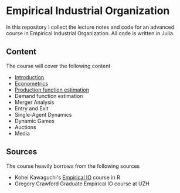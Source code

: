 # Empirical Industrial Organization
In this repository I collect the lecture notes and code for an advanced course in Empirical Industrial Organization. All code is written in Julia.



## Content

The course will cover the following content

- [Introduction](https://nbviewer.jupyter.org//github/matteocourthoud/Empirical-Industrial-Organization/blob/master/1_introduction.ipynb)
- [Econometrics](https://nbviewer.jupyter.org//github/matteocourthoud/Empirical-Industrial-Organization/blob/master/2_econometrics.ipynb)
- [Production function estimation](https://nbviewer.jupyter.org//github/matteocourthoud/Empirical-Industrial-Organization/blob/master/3_production.ipynb)
- Demand function estimation
- Merger Analysis
- Entry and Exit
- Single-Agent Dynamics
- Dynamic Games
- Auctions
- Media



## Sources

The course heavily borrows from the following sources

- Kohei Kawaguchi's [Empirical IO](https://kohei-kawaguchi.github.io/EmpiricalIO/) course in R
- Gregory Crawford Graduate Empirical IO course at UZH